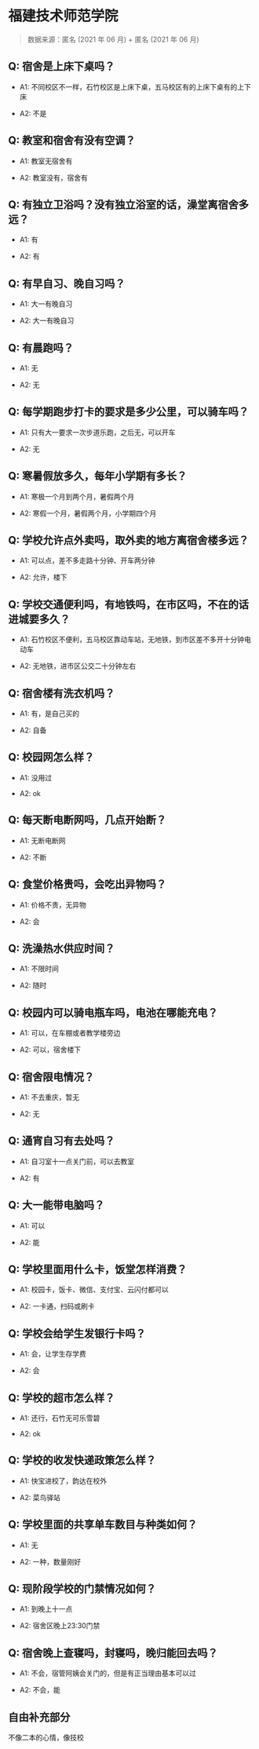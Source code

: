 # 福建技术师范学院

> 数据来源：匿名 (2021 年 06 月) + 匿名 (2021 年 06 月)

## Q: 宿舍是上床下桌吗？

- A1: 不同校区不一样，石竹校区是上床下桌，五马校区有的上床下桌有的上下床

- A2: 不是

## Q: 教室和宿舍有没有空调？

- A1: 教室无宿舍有

- A2: 教室没有，宿舍有

## Q: 有独立卫浴吗？没有独立浴室的话，澡堂离宿舍多远？

- A1: 有

- A2: 有

## Q: 有早自习、晚自习吗？

- A1: 大一有晚自习

- A2: 大一有晚自习

## Q: 有晨跑吗？

- A1: 无

- A2: 无

## Q: 每学期跑步打卡的要求是多少公里，可以骑车吗？

- A1: 只有大一要求一次步道乐跑，之后无，可以开车

- A2: 无

## Q: 寒暑假放多久，每年小学期有多长？

- A1: 寒极一个月到两个月，暑假两个月

- A2: 寒假一个月，暑假两个月，小学期四个月

## Q: 学校允许点外卖吗，取外卖的地方离宿舍楼多远？

- A1: 可以点，差不多走路十分钟、开车两分钟

- A2: 允许，楼下

## Q: 学校交通便利吗，有地铁吗，在市区吗，不在的话进城要多久？

- A1: 石竹校区不便利，五马校区靠动车站，无地铁，到市区差不多开十分钟电动车

- A2: 无地铁，进市区公交二十分钟左右

## Q: 宿舍楼有洗衣机吗？

- A1: 有，是自己买的

- A2: 自备

## Q: 校园网怎么样？

- A1: 没用过

- A2: ok

## Q: 每天断电断网吗，几点开始断？

- A1: 无断电断网

- A2: 不断

## Q: 食堂价格贵吗，会吃出异物吗？

- A1: 价格不贵，无异物

- A2: 会

## Q: 洗澡热水供应时间？

- A1: 不限时间

- A2: 随时

## Q: 校园内可以骑电瓶车吗，电池在哪能充电？

- A1: 可以，在车棚或者教学楼旁边

- A2: 可以，宿舍楼下

## Q: 宿舍限电情况？

- A1: 不去重庆，暂无

- A2: 无

## Q: 通宵自习有去处吗？

- A1: 自习室十一点关门前，可以去教室

- A2: 有

## Q: 大一能带电脑吗？

- A1: 可以

- A2: 能

## Q: 学校里面用什么卡，饭堂怎样消费？

- A1: 校园卡，饭卡、微信、支付宝、云闪付都可以

- A2: 一卡通，扫码或刷卡

## Q: 学校会给学生发银行卡吗？

- A1: 会，让学生存学费

- A2: 会

## Q: 学校的超市怎么样？

- A1: 还行，石竹无可乐雪碧

- A2: ok

## Q: 学校的收发快递政策怎么样？

- A1: 快宝进校了，韵达在校外

- A2: 菜鸟驿站

## Q: 学校里面的共享单车数目与种类如何？

- A1: 无

- A2: 一种，数量刚好

## Q: 现阶段学校的门禁情况如何？

- A1: 到晚上十一点

- A2: 宿舍区晚上23:30门禁

## Q: 宿舍晚上查寝吗，封寝吗，晚归能回去吗？

- A1: 不会，宿管阿姨会关门的，但是有正当理由基本可以过

- A2: 不会，能

## 自由补充部分

不像二本的心情，像技校